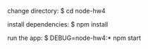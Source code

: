    change directory:
     $ cd node-hw4

   install dependencies:
     $ npm install

   run the app:
     $ DEBUG=node-hw4:* npm start
